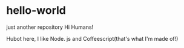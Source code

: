 # hello-world
just another repository
Hi Humans!

Hubot here, I like Node. js and Coffeescript(that's what I'm made of!)
